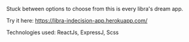 Stuck between options to choose from this is every libra's dream app. 

Try it here: https://libra-indecision-app.herokuapp.com/

Technologies used: ReactJs, ExpressJ, Scss
